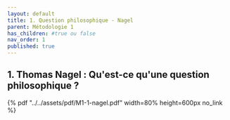 ```yaml
---
layout: default
title: 1. Question philosophique - Nagel
parent: Métodologie 1
has_children: #true ou false
nav_order: 1
published: true
---
```

## 1. Thomas Nagel : Qu'est-ce qu'une question philosophique ?

{% pdf "../../assets/pdf/M1-1-nagel.pdf" width=80% height=600px no_link %}

